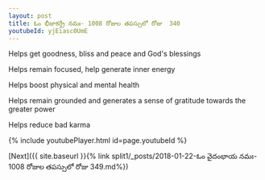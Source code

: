 ```yaml
---
layout: post
title: ఓం భీజాకర్త్రే నమః- 1008 రోజుల తపస్సులో రోజు  340
youtubeId: yjEiasc0UmE
---
```

 
 
Helps get goodness, bliss and peace and God's blessings
 
Helps remain focused, help generate inner energy 
 
Helps boost physical and mental health 
 
Helps remain grounded and generates a sense of gratitude towards the greater power 
 
Helps reduce bad karma
 
 
 
 


{% include youtubePlayer.html id=page.youtubeId %}
 
[Next]({{ site.baseurl }}{% link  split1/_posts/2018-01-22-ఓం వైదంభాయ నమః- 1008 రోజుల తపస్సులో రోజు  349.md%})
 
